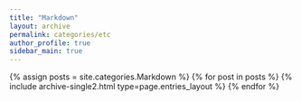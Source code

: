 ```yaml
---
title: "Markdown"
layout: archive
permalink: categories/etc
author_profile: true
sidebar_main: true
---
```


{% assign posts = site.categories.Markdown %}
{% for post in posts %} {% include archive-single2.html type=page.entries_layout %} {% endfor %}